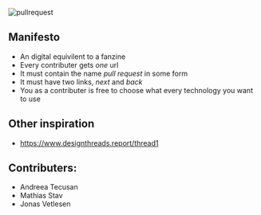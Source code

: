 ![pullrequest](https://user-images.githubusercontent.com/82095573/222518365-e1adcfa4-239b-4f76-84b8-850af726abed.svg)

## Manifesto

- An digital equivilent to a fanzine
- Every contributer gets *one* url
- It must contain the name *pull request* in some form
- It must have two links, *next* and *back*
- You as a contributer is free to choose what every technology you want to use

## Other inspiration
- https://www.designthreads.report/thread1

## Contributers:

- Andreea Tecusan
- Mathias Stav
- Jonas Vetlesen
